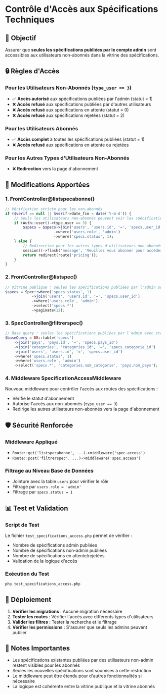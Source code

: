 # Contrôle d'Accès aux Spécifications Techniques

## 🎯 Objectif

Assurer que **seules les spécifications publiées par le compte admin** sont accessibles aux utilisateurs non-abonnés dans la vitrine des spécifications.

## 🔒 Règles d'Accès

### Pour les Utilisateurs Non-Abonnés (`type_user == 3`)
- ✅ **Accès autorisé** aux spécifications publiées par l'admin (statut = 1)
- ❌ **Accès refusé** aux spécifications publiées par d'autres utilisateurs
- ❌ **Accès refusé** aux spécifications en attente (statut = 0)
- ❌ **Accès refusé** aux spécifications rejetées (statut = 2)

### Pour les Utilisateurs Abonnés
- ✅ **Accès complet** à toutes les spécifications publiées (statut = 1)
- ❌ **Accès refusé** aux spécifications en attente ou rejetées

### Pour les Autres Types d'Utilisateurs Non-Abonnés
- ❌ **Redirection** vers la page d'abonnement

## 🔧 Modifications Apportées

### 1. FrontController@listspecabonne()
```php
// Vérification stricte pour les non-abonnés
if ($verif == null || $verif->date_fin < date('Y-m-d')) {
    // Seuls les utilisateurs non-abonnés peuvent voir les spécifications de l'admin
    if (Auth::user()->type_user == 3) {
        $specs = $specs->join('users', 'users.id', '=', 'specs.user_id')
                      ->where('users.role', 'admin')
                      ->where('specs.status', 1);
    } else {
        // Redirection pour les autres types d'utilisateurs non-abonnés
        session()->flash('message', 'Veuillez vous abonner pour accéder aux spécifications techniques.');
        return redirect(route('pricing'));
    }
}
```

### 2. FrontController@listspec()
```php
// Vitrine publique : seules les spécifications publiées par l'admin sont visibles
$specs = Spec::where('specs.status', 1)
            ->join('users', 'users.id', '=', 'specs.user_id')
            ->where('users.role', 'admin')
            ->select('specs.*')
            ->paginate(12);
```

### 3. SpecController@filtrerspec()
```php
// Base query : seules les spécifications publiées par l'admin avec statut 1
$baseQuery = DB::table('specs')
    ->join('pays', 'pays.id', '=', 'specs.pays_id')
    ->join('categories', 'categories.id', '=', 'specs.categorie_id')
    ->join('users', 'users.id', '=', 'specs.user_id')
    ->where('specs.status', 1)
    ->where('users.role', 'admin')
    ->select('specs.*', 'categories.nom_categorie', 'pays.nom_pays');
```

### 4. Middleware SpecificationAccessMiddleware
Nouveau middleware pour contrôler l'accès aux routes des spécifications :
- Vérifie le statut d'abonnement
- Autorise l'accès aux non-abonnés (`type_user == 3`)
- Redirige les autres utilisateurs non-abonnés vers la page d'abonnement

## 🛡️ Sécurité Renforcée

### Middleware Appliqué
- `Route::get('listspecabonne', ...)->middleware('spec.access')`
- `Route::post('filtrerspec', ...)->middleware('spec.access')`

### Filtrage au Niveau Base de Données
- Jointure avec la table `users` pour vérifier le rôle
- Filtrage par `users.role = 'admin'`
- Filtrage par `specs.status = 1`

## 📊 Test et Validation

### Script de Test
Le fichier `test_specifications_access.php` permet de vérifier :
- Nombre de spécifications admin publiées
- Nombre de spécifications non-admin publiées
- Nombre de spécifications en attente/rejetées
- Validation de la logique d'accès

### Exécution du Test
```bash
php test_specifications_access.php
```

## 🚀 Déploiement

1. **Vérifier les migrations** : Aucune migration nécessaire
2. **Tester les routes** : Vérifier l'accès avec différents types d'utilisateurs
3. **Valider les filtres** : Tester la recherche et le filtrage
4. **Vérifier les permissions** : S'assurer que seuls les admins peuvent publier

## 📝 Notes Importantes

- Les spécifications existantes publiées par des utilisateurs non-admin restent visibles pour les abonnés
- Seules les nouvelles spécifications sont soumises à cette restriction
- Le middleware peut être étendu pour d'autres fonctionnalités si nécessaire
- La logique est cohérente entre la vitrine publique et la vitrine abonnés 